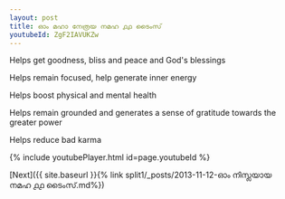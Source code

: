 ```yaml
---
layout: post
title: ഓം മഹാ നേത്രയ നമഹ ൧൧ ടൈംസ്
youtubeId: ZgF2IAVUKZw
---
```

 
 
Helps get goodness, bliss and peace and God's blessings
 
Helps remain focused, help generate inner energy 
 
Helps boost physical and mental health 
 
Helps remain grounded and generates a sense of gratitude towards the greater power 
 
Helps reduce bad karma
 
 
 
 


{% include youtubePlayer.html id=page.youtubeId %}
 
[Next]({{ site.baseurl }}{% link  split1/_posts/2013-11-12-ഓം നിസ്ലയായ നമഹ ൧൧ ടൈംസ്.md%})
 
